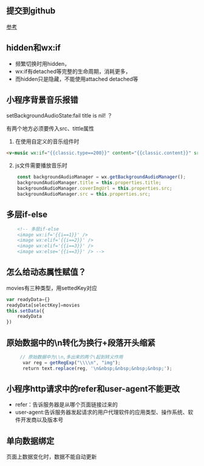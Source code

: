 ## 提交到github

[参考](https://blog.csdn.net/u010724819/article/details/84397718)
	
## hidden和wx:if
- 频繁切换时用hidden，
- wx:if有detached等完整的生命周期，消耗更多，
- 而hidden只是隐藏，不能使用attached detached等
	
## 小程序背景音乐报错 
setBackgroundAudioState:fail title is nil! ？

有两个地方必须要传入src、tittle属性

1. 在使用自定义的音乐组件时
```html
<v-music wx:if="{{classic.type==200}}" content="{{classic.content}}" src="{{classic.url}}" imageUrl="{{classic.image}}" title="{{classic.title}}" image="{{classic.image}}" index="{{classic.id}}" />
```
2. js文件需要播放音乐时
```js
	const backgroundAudioManager = wx.getBackgroundAudioManager();
	backgroundAudioManager.title = this.properties.title;
	backgroundAudioManager.coverImgUrl = this.properties.src;
    backgroundAudioManager.src = this.properties.src;
```
## 多层if-else
```html
	<!-- 多层if-else
	<image wx:if='{{i==1}}' />
	<image wx:elif='{{i==2}}' />
	<image wx:elif='{{i==3}}' />
	<image wx:else='{{i==3}}' /> -->
```

## 怎么给动态属性赋值？
movies有三种类型，用settedKey对应
```js
var readyData={}
readyData[selectKey]=movies
this.setData({
    readyData
})
```

## 原始数据中的\\n转化为换行+段落开头缩紧
```js
	 // 原始数据中为\\n,多出来的两个\起到转义作用
	  var reg = getRegExp("\\\\n", "img");
	  return text.replace(reg, '\n&nbsp;&nbsp;&nbsp;&nbsp;');
```	

## 小程序http请求中的refer和user-agent不能更改
- refer：告诉服务器是从哪个页面链接过来的
- user-agent:告诉服务器发起请求的用户代理软件的应用类型、操作系统、软件开发商以及版本号

## 单向数据绑定
页面上数据变化时，数据不能自动更新
